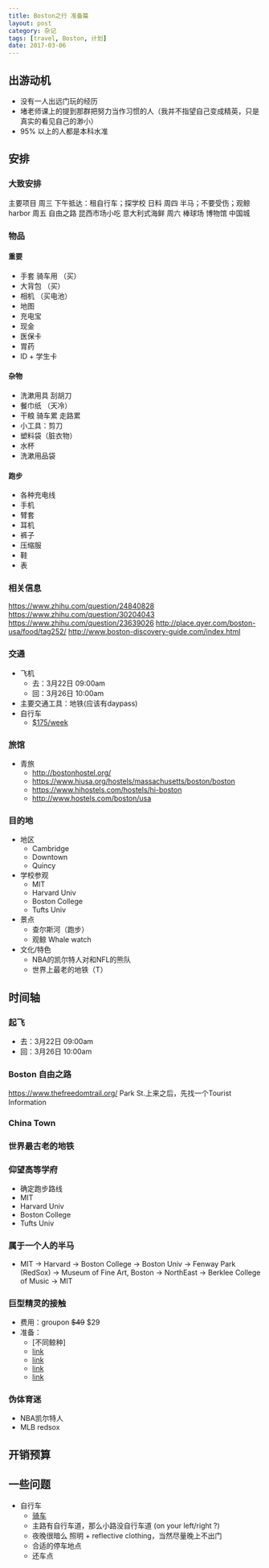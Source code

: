 ```yaml
---
title: Boston之行 准备篇
layout: post
category: 杂记
tags: [travel, Boston, 计划]
date: 2017-03-06
---
```


## 出游动机
* 没有一人出远门玩的经历
* 堵老师课上的提到那群把努力当作习惯的人（我并不指望自己变成精英，只是真实的看见自己的渺小）
* 95% 以上的人都是本科水准

## 安排
### 大致安排
主要项目
周三 下午抵达：租自行车；探学校 日料
周四 半马；不要受伤；观鲸 harbor
周五 自由之路 昆西市场小吃 意大利式海鲜
周六 棒球场 博物馆 中国城

### 物品
#### 重要
* 手套 骑车用 （买）
* 大背包 （买）
* 相机 （买电池）
* 地图
* 充电宝
* 现金
* 医保卡
* 胃药
* ID + 学生卡

#### 杂物
* 洗漱用具 刮胡刀
* 餐巾纸 （天冷）
* 干粮 骑车累 走路累
* 小工具：剪刀
* 塑料袋（脏衣物）
* 水杯
* 洗漱用品袋

#### 跑步
* 各种充电线
* 手机
* 臂套
* 耳机
* 裤子
* 压缩服
* 鞋
* 表

### 相关信息
https://www.zhihu.com/question/24840828
https://www.zhihu.com/question/30204043
https://www.zhihu.com/question/23639026
http://place.qyer.com/boston-usa/food/tag252/
http://www.boston-discovery-guide.com/index.html

### 交通
* 飞机
  - 去：3月22日 09:00am
  - 回：3月26日 10:00am
* 主要交通工具：地铁(应该有daypass)
* 自行车
  - [$175/week](http://www.urbanadventours.com/rent/hybrid/)


### 旅馆
* 青旅
  - http://bostonhostel.org/
  - https://www.hiusa.org/hostels/massachusetts/boston/boston
  - https://www.hihostels.com/hostels/hi-boston
  - http://www.hostels.com/boston/usa

### 目的地
* 地区
  - Cambridge
  - Downtown
  - Quincy
* 学校参观
  - MIT
  - Harvard Univ
  - Boston College
  - Tufts Univ
* 景点
  - 查尔斯河（跑步）
  - 观鲸 Whale watch
* 文化/特色
  - NBA的凯尔特人对和NFL的熊队
  - 世界上最老的地铁（T）

## 时间轴
### 起飞
  - 去：3月22日 09:00am
  - 回：3月26日 10:00am

### Boston 自由之路
https://www.thefreedomtrail.org/
Park St.上来之后，先找一个Tourist Information

### China Town

### 世界最古老的地铁


### 仰望高等学府
* 确定跑步路线
* MIT
* Harvard Univ
* Boston College
* Tufts Univ

### 属于一个人的半马
* MIT -> Harvard -> Boston College -> Boston Univ -> Fenway Park (RedSox) -> Museum of Fine Art, Boston -> NorthEast -> Berklee College of Music -> MIT

### 巨型精灵的接触
* 费用：groupon <del>$49</del> $29
* 准备：
  - [不同鲸种]
  - [link](https://www.douban.com/note/372993258/)
  - [link](http://www.meijialx.com/city-detail-content/info_id:42109)
  - [link](http://posts.careerengine.us/p/57aba28ce197819b4f051573)
  - [link](http://blog.sina.com.cn/s/blog_41200f4b01015c4s.html)

### 伪体育迷
* NBA凯尔特人
* MLB redsox

## 开销预算

## 一些问题
* 自行车
  - [骑车](http://www.bike.cornell.edu/pdfs/IB_09.pdf)
  - 主路有自行车道，那么小路没自行车道 (on your left/right ?)
  - 夜晚很暗么 照明 + reflective clothing，当然尽量晚上不出门
  - 合适的停车地点
  - 还车点